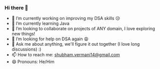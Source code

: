 ### Hi there 👋


- 🔭 I’m currently working on improving my DSA skills :disappointed_relieved:
- 🌱 I’m currently learning Java
- 👯 I’m looking to collaborate on projects of ANY domain, I love exploring new things!
- 🤔 I’m looking for help on DSA again 😩
- 💬 Ask me about anything, we'll figure it out together (I love long discussions) :)
- 📫 How to reach me: shubham.vermani14@gmail.com
- 😄 Pronouns: He/Him
